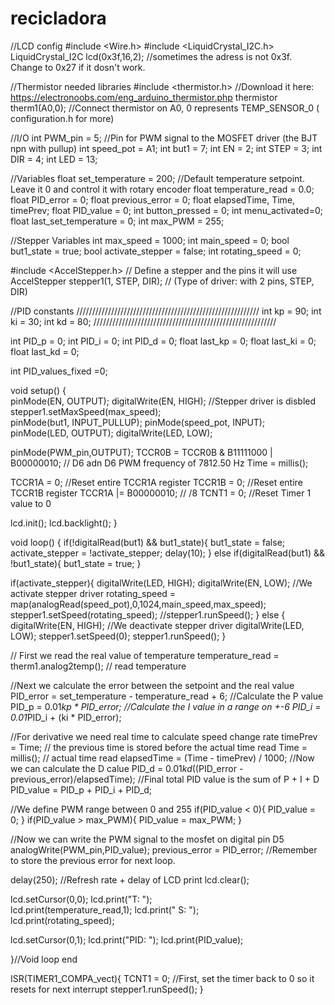 # recicladora
//LCD config
#include <Wire.h> 
#include <LiquidCrystal_I2C.h>
LiquidCrystal_I2C lcd(0x3f,16,2);  //sometimes the adress is not 0x3f. Change to 0x27 if it dosn't work.

//Thermistor needed libraries
#include <thermistor.h>           //Download it here: https://electronoobs.com/eng_arduino_thermistor.php
thermistor therm1(A0,0);          //Connect thermistor on A0, 0 represents TEMP_SENSOR_0 ( configuration.h for more)


//I/O
int PWM_pin = 5;                  //Pin for PWM signal to the MOSFET driver (the BJT npn with pullup)
int speed_pot = A1;
int but1 = 7;
int EN = 2;
int STEP = 3;
int DIR = 4;
int LED = 13;

//Variables
float set_temperature = 200;            //Default temperature setpoint. Leave it 0 and control it with rotary encoder
float temperature_read = 0.0;
float PID_error = 0;
float previous_error = 0;
float elapsedTime, Time, timePrev;
float PID_value = 0;
int button_pressed = 0;
int menu_activated=0;
float last_set_temperature = 0;
int max_PWM = 255;

//Stepper Variables
int max_speed = 1000;
int main_speed = 0;
bool but1_state = true;
bool activate_stepper = false;
int rotating_speed = 0;



#include <AccelStepper.h>
// Define a stepper and the pins it will use
AccelStepper stepper1(1, STEP, DIR); // (Type of driver: with 2 pins, STEP, DIR)

//PID constants
//////////////////////////////////////////////////////////
int kp = 90;   int ki = 30;   int kd = 80;
//////////////////////////////////////////////////////////

int PID_p = 0;    int PID_i = 0;    int PID_d = 0;
float last_kp = 0;
float last_ki = 0;
float last_kd = 0;

int PID_values_fixed =0;



void setup() {  
  pinMode(EN, OUTPUT);
  digitalWrite(EN, HIGH);     //Stepper driver is disbled
  stepper1.setMaxSpeed(max_speed);  
  pinMode(but1, INPUT_PULLUP);
  pinMode(speed_pot, INPUT);
  pinMode(LED, OUTPUT);
  digitalWrite(LED, LOW);
  
  pinMode(PWM_pin,OUTPUT);
  TCCR0B = TCCR0B & B11111000 | B00000010;    // D6 adn D6 PWM frequency of 7812.50 Hz
  Time = millis();

  TCCR1A = 0;             //Reset entire TCCR1A register
  TCCR1B = 0;             //Reset entire TCCR1B register
  TCCR1A |= B00000010;    //   /8
  TCNT1 = 0;              //Reset Timer 1 value to 0
  
  lcd.init();
  lcd.backlight();
}

void loop() {
  if(!digitalRead(but1) && but1_state){
    but1_state = false;
    activate_stepper = !activate_stepper;
    delay(10);
  }
  else if(digitalRead(but1) && !but1_state){
    but1_state = true;
  }
  
  if(activate_stepper){
    digitalWrite(LED, HIGH);
    digitalWrite(EN, LOW);    //We activate stepper driver
    rotating_speed = map(analogRead(speed_pot),0,1024,main_speed,max_speed);
    stepper1.setSpeed(rotating_speed);
    //stepper1.runSpeed();
  }
  else
  {
    digitalWrite(EN, HIGH);    //We deactivate stepper driver
    digitalWrite(LED, LOW);
    stepper1.setSpeed(0);
    stepper1.runSpeed();
  }
  
  // First we read the real value of temperature
  temperature_read = therm1.analog2temp(); // read temperature
  
  //Next we calculate the error between the setpoint and the real value
  PID_error = set_temperature - temperature_read + 6;
  //Calculate the P value
  PID_p = 0.01*kp * PID_error;
  //Calculate the I value in a range on +-6
  PID_i = 0.01*PID_i + (ki * PID_error);
  
  
  //For derivative we need real time to calculate speed change rate
  timePrev = Time;                            // the previous time is stored before the actual time read
  Time = millis();                            // actual time read
  elapsedTime = (Time - timePrev) / 1000; 
  //Now we can calculate the D calue
  PID_d = 0.01*kd*((PID_error - previous_error)/elapsedTime);
  //Final total PID value is the sum of P + I + D
  PID_value = PID_p + PID_i + PID_d;

  
  //We define PWM range between 0 and 255
  if(PID_value < 0){
    PID_value = 0;
  }
  if(PID_value > max_PWM){
    PID_value = max_PWM;
  }
  
  //Now we can write the PWM signal to the mosfet on digital pin D5
  analogWrite(PWM_pin,PID_value);
  previous_error = PID_error;     //Remember to store the previous error for next loop.
  
  delay(250); //Refresh rate + delay of LCD print
  lcd.clear();
  
  lcd.setCursor(0,0);
  lcd.print("T: ");  
  lcd.print(temperature_read,1);
  lcd.print(" S: ");  
  lcd.print(rotating_speed);
  
  lcd.setCursor(0,1);
  lcd.print("PID: ");
  lcd.print(PID_value);
 
}//Void loop end


ISR(TIMER1_COMPA_vect){
  TCNT1  = 0;                  //First, set the timer back to 0 so it resets for next interrupt
  stepper1.runSpeed();
}
